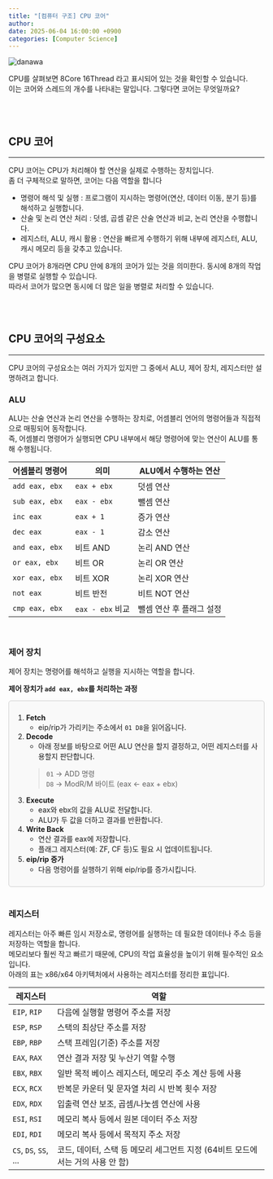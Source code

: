 ```yaml
---
title: "[컴퓨터 구조] CPU 코어"
author: 
date: 2025-06-04 16:00:00 +0900
categories: [Computer Science]
---
```

![danawa](https://img1.daumcdn.net/thumb/R1280x0/?scode=mtistory2&fname=https%3A%2F%2Fblog.kakaocdn.net%2Fdn%2FUP2Cn%2FbtsOolvQmrh%2FNmhCjqWuZZKVk2r5bbCFcK%2Fimg.png)

CPU를 살펴보면 8Core 16Thread 라고 표시되어 있는 것을 확인할 수 있습니다.<br>
이는 코어와 스레드의 개수를 나타내는 말입니다. 그렇다면 코어는 무엇일까요?

<br>
<br>

## CPU 코어
---
CPU 코어는 CPU가 처리해야 할 연산을 실제로 수행하는 장치입니다.<br>
좀 더 구체적으로 말하면, 코어는 다음 역할을 합니다

* 명령어 해석 및 실행 : 프로그램이 지시하는 명령어(연산, 데이터 이동, 분기 등)를 해석하고 실행합니다.
* 산술 및 논리 연산 처리 : 덧셈, 곱셈 같은 산술 연산과 비교, 논리 연산을 수행합니다.
* 레지스터, ALU, 캐시 활용 : 연산을 빠르게 수행하기 위해 내부에 레지스터, ALU, 캐시 메모리 등을 갖추고 있습니다.

CPU 코어가 8개라면 CPU 안에 8개의 코어가 있는 것을 의미한다. 동시에 8개의 작업을 병렬로 실행할 수 있습니다.<br>
따라서 코어가 많으면 동시에 더 많은 일을 병렬로 처리할 수 있습니다.

<br>
<br>

## CPU 코어의 구성요소
---
CPU 코어의 구성요소는 여러 가지가 있지만 그 중에서 ALU, 제어 장치, 레지스터만 설명하려고 합니다.

### ALU
ALU는 산술 연산과 논리 연산을 수행하는 장치로, 어셈블리 언어의 명령어들과 직접적으로 매핑되어 동작합니다. <br>
즉, 어셈블리 명령어가 실행되면 CPU 내부에서 해당 명령어에 맞는 연산이 ALU를 통해 수행됩니다.

| 어셈블리 명령어       | 의미             | ALU에서 수행하는 연산  |
| -------------- | -------------- | -------------- |
| `add eax, ebx` | `eax + ebx`    | 덧셈 연산          |
| `sub eax, ebx` | `eax - ebx`    | 뺄셈 연산          |
| `inc eax`      | `eax + 1`      | 증가 연산          |
| `dec eax`      | `eax - 1`      | 감소 연산          |
| `and eax, ebx` | 비트 AND         | 논리 AND 연산      |
| `or eax, ebx`  | 비트 OR          | 논리 OR 연산       |
| `xor eax, ebx` | 비트 XOR         | 논리 XOR 연산      |
| `not eax`      | 비트 반전          | 비트 NOT 연산      |
| `cmp eax, ebx` | `eax - ebx` 비교 | 뺄셈 연산 후 플래그 설정 |


<br>

### 제어 장치
제어 장치는 명령어를 해석하고 실행을 지시하는 역할을 합니다. 

<b>제어 장치가 `add eax, ebx`를 처리하는 과정</b>

<div style="border: 1px solid #ccc; padding: 10px; border-radius: 5px; background-color: #f9f9f9;">

<ol>
  <li><strong>Fetch</strong>
    <ul>
      <li>eip/rip가 가리키는 주소에서 <code>01 D8</code>을 읽어옵니다.</li>
    </ul>
  </li>
  <li><strong>Decode</strong>
    <ul>
      <li>아래 정보를 바탕으로 어떤 ALU 연산을 할지 결정하고, 어떤 레지스터를 사용할지 판단합니다.</li>
    </ul>
    <blockquote>
      <code>01</code> → ADD 명령<br>
      <code>D8</code> → ModR/M 바이트 (eax ← eax + ebx)
    </blockquote>
  </li>
  <li><strong>Execute</strong>
    <ul>
      <li>eax와 ebx의 값을 ALU로 전달합니다.</li>
      <li>ALU가 두 값을 더하고 결과를 반환합니다.</li>
    </ul>
  </li>
  <li><strong>Write Back</strong>
    <ul>
      <li>연산 결과를 eax에 저장합니다.</li>
      <li>플래그 레지스터(예: ZF, CF 등)도 필요 시 업데이트됩니다.</li>
    </ul>
  </li>
  <li><strong>eip/rip 증가</strong>
    <ul>
      <li>다음 명령어를 실행하기 위해 eip/rip를 증가시킵니다.</li>
    </ul>
  </li>
</ol>

</div>

<br>

### 레지스터
레지스터는 아주 빠른 임시 저장소로, 명령어를 실행하는 데 필요한 데이터나 주소 등을 저장하는 역할을 합니다.<br>
메모리보다 훨씬 작고 빠르기 때문에, CPU의 작업 효율성을 높이기 위해 필수적인 요소입니다.<br>
아래의 표는 x86/x64 아키텍처에서 사용하는 레지스터를 정리한 표입니다.

| 레지스터                  | 역할                                          |
| --------------------- | ------------------------------------------------ |
| `EIP`, `RIP`          | 다음에 실행할 명령어 주소를 저장                   |
| `ESP`, `RSP`          | 스택의 최상단 주소를 저장                          |
| `EBP`, `RBP`          | 스택 프레임(기준) 주소를 저장                      |
| `EAX`, `RAX`          | 연산 결과 저장 및 누산기 역할 수행                  |
| `EBX`, `RBX`          | 일반 목적 베이스 레지스터, 메모리 주소 계산 등에 사용|
| `ECX`, `RCX`          | 반복문 카운터 및 문자열 처리 시 반복 횟수 저장       |
| `EDX`, `RDX`          | 입출력 연산 보조, 곱셈/나눗셈 연산에 사용            |
| `ESI`,  `RSI`         | 메모리 복사 등에서 원본 데이터 주소 저장             |
| `EDI`, `RDI`          | 메모리 복사 등에서 목적지 주소 저장                 |
| `CS`, `DS`, `SS`, ... | 코드, 데이터, 스택 등 메모리 세그먼트 지정 (64비트 모드에서는 거의 사용 안 함) |

